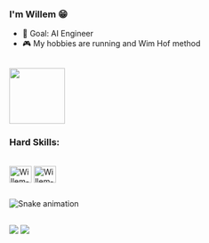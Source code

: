 ### I'm Willem 😁

- 🧠 Goal: AI Engineer
- 🎮 My hobbies are running and Wim Hof method

##
  
  <img height="100em" src="https://github-readme-stats.vercel.app/api/top-langs/?username=willemromao&layout=compact&langs_count=7&theme=dark"/>


### Hard Skills:

<div style="display: inline_block"><br>
  <img align="center" alt="Willem-Git" height="30" width="40" src="https://cdn.jsdelivr.net/gh/devicons/devicon/icons/git/git-original.svg">
  <img align="center" alt="Willem-Spring" height="30" width="40" src="https://cdn.jsdelivr.net/gh/devicons/devicon/icons/spring/spring-original.svg">
  
##
  
  ![Snake animation](https://github.com/willemromao/willemromao/blob/output/github-contribution-grid-snake.svg)
  
##
 
<div>
   <a href="https://www.linkedin.com/in/willemromao" target="_blank"><img src="https://img.shields.io/badge/-LinkedIn-%230077B5?style=for-the-badge&logo=linkedin&logoColor=white" target="_blank"></a>
  <a href="https://open.spotify.com/user/t2mhqwyecljybxjrab1osi25v" target="_blank"><img src="https://img.shields.io/badge/Spotify-1ED760?&style=for-the-badge&logo=spotify&logoColor=white" target="_blank"></a>
</div>
